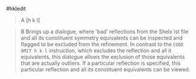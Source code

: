 #hkledit

>A [h k l]

>B Brings up a dialogue, where 'bad' reflections from the Shelx lst file and all its constituent symmetry equivalents can be inspected and flagged to be excluded from the refinement.
In contrast to the `CODE OMIT h k l` instruction, which  excludes the reflection and all it equivalents, this dialogue allows the exclusion of those equivalents that are actually outliers.
If a particular reflection is specified, this particular reflection and all its constituent equivalents can be viewed.
